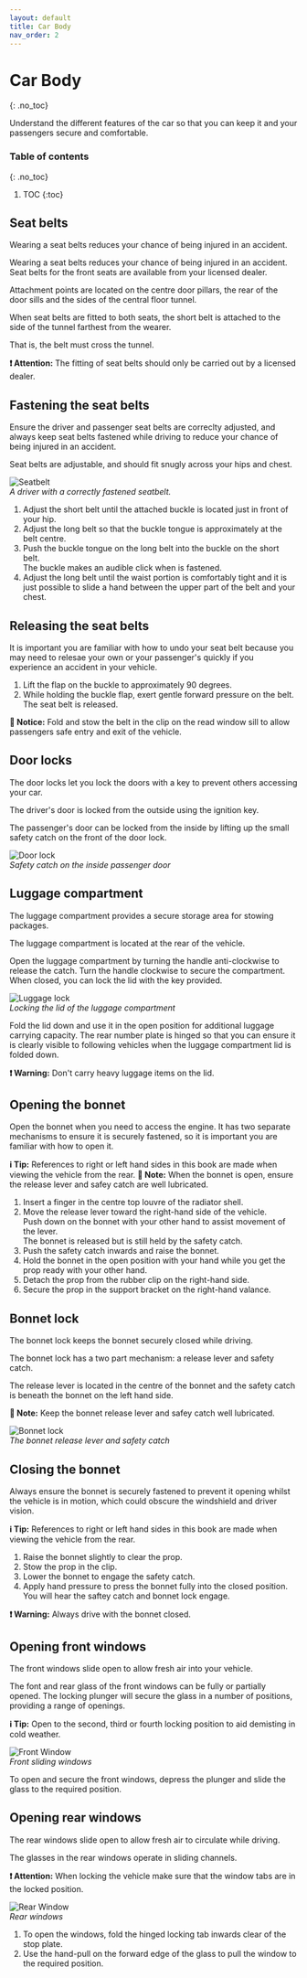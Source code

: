 ```yaml
---
layout: default
title: Car Body
nav_order: 2
---
```


# Car Body
{: .no_toc}

Understand the different features of the car so that you can keep it and your passengers secure and comfortable.

### Table of contents
{: .no_toc}

1. TOC
{:toc}

## Seat belts

Wearing a seat belts reduces your chance of being injured in an accident.

Wearing a seat belts reduces your chance of being injured in an accident. Seat belts for the front seats are available from your licensed dealer.

Attachment points are located on the centre door pillars, the rear of the door sills and the sides of the central floor tunnel.

When seat belts are fitted to both seats, the short belt is attached to the side of the tunnel farthest from the wearer.

That is, the belt must cross the tunnel.

**❗️ Attention:** The fitting of seat belts should only be carried out by a licensed dealer.

## Fastening the seat belts

Ensure the driver and passenger seat belts are correclty adjusted, and always keep seat belts fastened while driving to reduce your chance of being injured in an accident.

Seat belts are adjustable, and should fit snugly across your hips and chest.

![Seatbelt](../assets/images/Seatbelt.png)  
*A driver with a correctly fastened seatbelt.*

1. Adjust the short belt until the attached buckle is located just in front of your hip.
2. Adjust the long belt so that the buckle tongue is approximately at the belt centre.
3. Push the buckle tongue on the long belt into the buckle on the short belt.  
The buckle makes an audible click when is fastened.
4. Adjust the long belt until the waist portion is comfortably tight and it is just possible to slide a hand between the upper part of the belt and your chest.

## Releasing the seat belts

It is important you are familiar with how to undo your seat belt because you may need to relesae your own or your passenger's quickly if you experience an accident in your vehicle.

1. Lift the flap on the buckle to approximately 90 degrees.
2. While holding the buckle flap, exert gentle forward pressure on the belt.  
The seat belt is released.

**🔎 Notice:** Fold and stow the belt in the clip on the read window sill to allow passengers safe entry and exit of the vehicle.

## Door locks

The door locks let you lock the doors with a key to prevent others accessing your car.

The driver's door is locked from the outside using the ignition key.

The passenger's door can be locked from the inside by lifting up the small safety catch on the front of the door lock.

![Door lock](../assets/images/DoorLock.png)  
*Safety catch on the inside passenger door*

## Luggage compartment

The luggage compartment provides a secure storage area for stowing packages.

The luggage compartment is located at the rear of the vehicle.

Open the luggage compartment by turning the handle anti-clockwise to release the catch. Turn the handle clockwise to secure the compartment. When closed, you can lock the lid with the key provided.

![Luggage lock](../assets/images/LuggageLock.png)  
*Locking the lid of the luggage compartment*

Fold the lid down and use it in the open position for additional luggage carrying capacity. The rear number plate is hinged so that you can ensure it is clearly visible to following vehicles when the luggage compartment lid is folded down.

**❗️ Warning:** Don't carry heavy luggage items on the lid.

## Opening the bonnet

Open the bonnet when you need to access the engine. It has two separate mechanisms to ensure it is securely fastened, so it is important you are familiar with how to open it.

**ℹ️ Tip:** References to right or left hand sides in this book are made when viewing the vehicle from the rear.
**📝 Note:** When the bonnet is open, ensure the release lever and safey catch are well lubricated.

1. Insert a finger in the centre top louvre of the radiator shell.
2. Move the release lever toward the right-hand side of the vehicle.  
Push down on the bonnet with your other hand to assist movement of the lever.  
The bonnet is released but is still held by the safety catch.
3. Push the safety catch inwards and raise the bonnet.
4. Hold the bonnet in the open position with your hand while you get the prop ready with your other hand.
5. Detach the prop from the rubber clip on the right-hand side.
6. Secure the prop in the support bracket on the right-hand valance.

## Bonnet lock

The bonnet lock keeps the bonnet securely closed while driving.

The bonnet lock has a two part mechanism: a release lever and safety catch.

The release lever is located in the centre of the bonnet and the safety catch is beneath the bonnet on the left hand side.

**📝 Note:** Keep the bonnet release lever and safey catch well lubricated.

![Bonnet lock](../assets/images/BonnetLock.png)  
*The bonnet release lever and safety catch*

## Closing the bonnet

Always ensure the bonnet is securely fastened to prevent it opening whilst the vehicle is in motion, which could obscure the windshield and driver vision.

**ℹ️ Tip:** References to right or left hand sides in this book are made when viewing the vehicle from the rear.

1. Raise the bonnet slightly to clear the prop.
2. Stow the prop in the clip.
3. Lower the bonnet to engage the safety catch.
4. Apply hand pressure to press the bonnet fully into the closed position.  
You will hear the saftey catch and bonnet lock engage.

**❗️ Warning:** Always drive with the bonnet closed.

## Opening front windows

The front windows slide open to allow fresh air into your vehicle.

The font and rear glass of the front windows can be fully or partially opened. The locking plunger will secure the
glass in a number of positions, providing a range of openings.

**ℹ️ Tip:** Open to the second, third or fourth locking position to aid demisting in cold weather.

![Front Window](../assets/images/FrontWindow.png)  
*Front sliding windows*

To open and secure the front windows, depress the plunger and slide the glass to the required position.

## Opening rear windows

The rear windows slide open to allow fresh air to circulate while driving.

The glasses in the rear windows operate in sliding channels.

**❗️ Attention:** When locking the vehicle make sure that the window tabs are in the locked position.

![Rear Window](../assets/images/RearWindow.png)  
*Rear windows*

1. To open the windows, fold the hinged locking tab inwards clear of the stop plate.
2. Use the hand-pull on the forward edge of the glass to pull the window to the required position.

